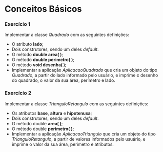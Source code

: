 # Conceitos Básicos

### **Exercício 1**

Implementar a classe *Quadrado* com as seguintes definições:

- O atributo **lado**;
- Dois construtores, sendo um deles *default*.
- O método **double area( )**;
- O método **double perimetro( )**;
- O método **void desenha( )**;
- Implementar a aplicação *AplicacaoQuadrado* que cria um objeto do tipo *Quadrado*, a partir do lado informado pelo usuário, e imprime o desenho do quadrado, o valor da sua área, perímetro e lado.

### **Exercício 2**

Implementar a classe *TrianguloRetangulo* com as seguintes definições:

- Os atributos **base**, **altura** e **hipotenusa**;
- Dois construtores, sendo um deles *default*.
- O método double **area( )**;
- O método double **perimetro( )**;
- Implementar a aplicação *AplicacaoTriangulo* que cria um objeto do tipo *TrianguloRetangulo*, a partir de valores informados pelo usuário, e imprime o valor da sua área, perímetro e atributos.